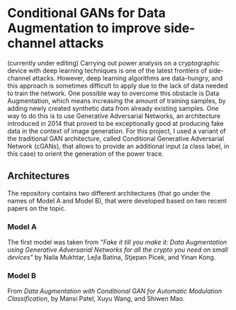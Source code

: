 # Conditional GANs for Data Augmentation to improve side-channel attacks
(currently under editing)
Carrying out power analysis on a cryptographic device with deep learning techniques is one of the latest frontiers of side-channel attacks. 
However, deep learning algorithms are data-hungry, and this approach is sometimes difficult to apply due to the lack of data needed to train the network. 
One possible way to overcome this obstacle is Data Augmentation, which means increasing the amount of training samples, by adding newly created synthetic 
data from already existing samples. One way to do this is to use Generative Adversarial Networks, an architecture introduced in 2014 that proved to be 
exceptionally good at producing fake data in the context of image generation.
For this project, I used a variant of the traditional GAN architecture, called Conditional Generative Adversarial Network (cGANs), that allows to provide an
additional input (a class label, in this case) to orient the generation of the power trace.

## Architectures
The repository contains two different architectures (that go under the names of Model A and Model B), that were developed based on two recent papers on the 
topic.

### Model A 
The first model was taken from *"Fake it till you make it: Data Augmentation using Generative Adversarial Networks for all the crypto you need 
on small devices"* by Naila Mukhtar, Lejla Batina, Stjepan Picek, and Yinan Kong. 

### Model B
From *Data Augmentation with Conditional GAN for Automatic Modulation Classification*, by Mansi Patel, Xuyu Wang, and Shiwen Mao.
